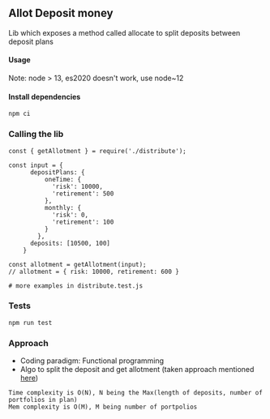 ## Allot Deposit money

Lib which exposes a method called allocate to split deposits between deposit plans

#### Usage

Note: node > 13, es2020 doesn't work, use node~12
#### Install dependencies

```
npm ci
```

### Calling the lib

```
const { getAllotment } = require('./distribute');

const input = {
      depositPlans: {
          oneTime: {
            'risk': 10000,
            'retirement': 500
          },
          monthly: {
            'risk': 0,
            'retirement': 100
          }
        },
      deposits: [10500, 100]
    }

const allotment = getAllotment(input);
// allotment = { risk: 10000, retirement: 600 }

# more examples in distribute.test.js
```

### Tests

```
npm run test
```

### Approach

- Coding paradigm: Functional programming
- Algo to split the deposit and get allotment (taken approach mentioned [here](https://www.stashaway.sg/faq/900000812366-how-does-my-money-get-allocated-if-i-have-multiple-portfolios-consisting-of-income-and-other-portfolios)) 

```
Time complexity is O(N), N being the Max(length of deposits, number of portfolios in plan)
Mem complexity is O(M), M being number of portpolios
```

